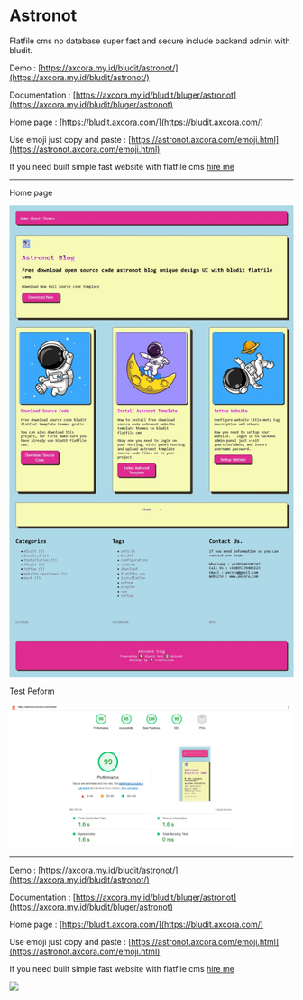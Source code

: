 # Astronot

Flatfile cms no database super fast and secure include backend admin with bludit.

Demo : [https://axcora.my.id/bludit/astronot/](https://axcora.my.id/bludit/astronot/)

Documentation : [https://axcora.my.id/bludit/bluger/astronot](https://axcora.my.id/bludit/bluger/astronot)

Home page : [https://bludit.axcora.com/](https://bludit.axcora.com/)

Use emoji just copy and paste : [https://astronot.axcora.com/emoji.html](https://astronot.axcora.com/emoji.html)

If you need built simple fast website with flatfile cms [hire me](https://www.fiverr.com/creativitas/design-your-website-with-phyton-django)

--------

Home page

![Free download bludit themes cms](astronotforbluditflatfilecms.webp)

Test Peform

![Free download bludit template cms](peformwebsite.webp)

--------

Demo : [https://axcora.my.id/bludit/astronot/](https://axcora.my.id/bludit/astronot/)

Documentation : [https://axcora.my.id/bludit/bluger/astronot](https://axcora.my.id/bludit/bluger/astronot)

Home page : [https://bludit.axcora.com/](https://bludit.axcora.com/)

Use emoji just copy and paste : [https://astronot.axcora.com/emoji.html](https://astronot.axcora.com/emoji.html)

If you need built simple fast website with flatfile cms [hire me](https://www.fiverr.com/creativitas/design-your-website-with-phyton-django)

<a href="https://www.buymeacoffee.com/axcora"><img width="240" src="https://blogger.googleusercontent.com/img/b/R29vZ2xl/AVvXsEgIA9HMwkK8kr7uRwVNxnhXsLQsJHxQQYVSzqCAaK58OpJOiTlzbIX7eEwS_VpJ3oEG-xrmVEl2WKqGvB_o-KjyBGTbbjFHM_bN2Jce9g3FTnt2ZJViwcvB9DHPOKPEMCl7jTQRVWKPw_ETloH7_CK8Xr09SSNNx22xnfGjViwdEsGtR-yGrLmr-JUGHA/s1090/bmc-button.png"/></a>
